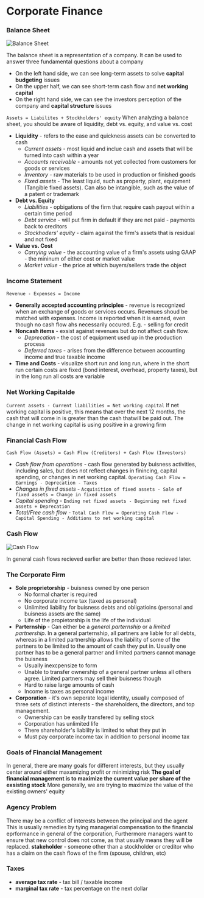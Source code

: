 # Corporate Finance

### Balance Sheet
![Balance Sheet](https://jcaip.github.io/images/corp_fin/balance_sheet.png)

The balance sheet is a representation of a company. It can be used to answer three fundamental questions about a company

+ On the left hand side, we can see long-term assets to solve **capital budgeting** issues
+ On the upper half, we can see short-term cash flow and **net working capital**
+ On the right hand side, we can see the investors perception of the company and **capital structure** issues

`Assets = Liabilites + Stockholders' equity`
When analyzing a balance sheet, you should be aware of liquidity, debt vs. equity, and value vs. cost

+ **Liquidity** - refers to the ease and quickness assets can be converted to cash
    + *Current assets* - most liquid and inclue cash and assets that will be turned into cash within a year
    + *Accounts receivable* - amounts not yet collected from customers for goods or services
    + *Inventory* - raw materials to be used in production or finished goods
    + *Fixed assets* - The least liquid, such as property, plant, equipment (Tangible fixed assets). Can also be intangible, such as the value of a patent or trademark
+ **Debt vs. Equity** 
    + *Liabilities* - opbigations of the firm that require cash payout within a certain time period
    + *Debt service* - will put firm in default if they are not paid - payments back to creditors
    + *Stockhoders' equity* - claim against the firm's assets that is residual and not fixed
+ **Value vs. Cost**
    + *Carrying value* - the accounting value of a firm's assets using GAAP - the mininum of either cost or market value
    + *Market value* - the price at which buyers/sellers trade the object

### Income Statement
`Revenue - Expenses = Income`

+ **Generally accepted accounting principles** - revenue is recognized when an exchange of goods or services occurs. Revenues shoud be matched with expenses. Income is reported when it is earned, even though no cash flow ahs necessarily occured. E.g. - selling for credit
+ **Noncash items** - exsist against revenues but do not affect cash flow.
    + *Deprecation* - the cost of equipment used up in the production process
    + *Deferred taxes* - arises from the difference between accounting income and true taxable income
+ **Time and Costs** - visualize short run and long run, where in the short run certain costs are fixed (bond interest, overhead, property taxes), but in the long run all costs are variable

### Net Working Capitalde
`Current assets - Current liabilities = Net working capital`
If net working capital is positive, this means that over the next 12 months, the cash that will come in is greater than the cash thatwill be paid out. 
The change in net working capital is using positive in a growing firm

### Financial Cash Flow
`Cash Flow (Assets) = Cash Flow (Creditors) + Cash Flow (Investors)`

+ *Cash flow from operations* - cash flow generated by buisness activities, including sales, but does not reflect changes in finincing, capital spending, or changes in net working capital. `Operating Cash Flow = Earnings - Deprecation - Taxes`
+ *Changes in fixed assets* - `Acquisition of fixed assets - Sale of fixed assets = Change in fixed assets`
+ *Capital spending* - `Ending net fixed assets - Beginning net fixed assets + Deprecation`
+ *Total/Free cash flow* - `Total Cash Flow = Operating Cash Flow - Capital Spending - Additions to net working capital`

### Cash Flow
![Cash Flow](https://jcaip.github.io/images/corp_fin/cash_flow.png)

In general cash flows recieved earlier are better than those recieved later.

### The Corporate Firm
+ **Sole proprietorship** - buisness owned by one person
    + No formal charter is required
    + No corporate income tax (taxed as personal)
    + Unlimited liability for buisness debts and obligatioins (personal and buisness assets are the same)
    + Life of the propietorship is the life of the individual
+ **Parternship** - Can either be a *general parternship* or a *limited partnership*. In a general parternship, all partners are liable for all debts, whereas in a limited partnership allows the liability of some of the partners to be limited to the amount of cash they put in. Usually one partner has to be a general partner and limited partners cannot manage the buisness
    + Usually inexcpensize to form
    + Unable to transfer ownership of a general partner unless all others agree. Limited partners may sell their buisness though
    + Hard to raise large amounts of cash
    + Income is taxes as personal income
+ **Corporation** - it's own seperate legal identity, usually composed of three sets of distinct interests - the shareholders, the directors, and top management. 
    + Ownership can be easily transfered by selling stock
    + Corporation has unlimited life
    + There shareholder's liablilty is limited to what they put in
    + Must pay corporate income tax in addition to personal income tax

### Goals of Financial Management
In general, there are many goals for different interests, but they usually center around either maxamizing profit or minimizing risk
**The goal of financial management is to maximize the current value per share of the exsisting stock**
More generally, we are trying to maximize the value of the existing owners' equity

### Agency Problem
There may be a conflict of interests between the principal and the agent
This is usually remedies by tying managerial compensation to the financial eprformance in general of the corporation, Furthermore managers want to ensure that new control does not come, as that usually means they will be replaced.
**stakeholder** - someone other than a stockholder or creditor who has a claim on the cash flows of the firm (spouse, children, etc)

### Taxes
+ **average tax rate** - tax bill / taxable income
+ **marginal tax rate** - tax percentage on the next dollar 

